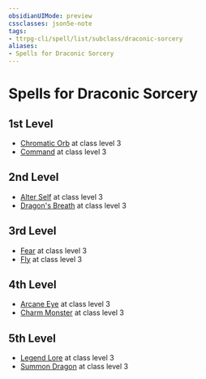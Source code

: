 ```yaml
---
obsidianUIMode: preview
cssclasses: json5e-note
tags:
- ttrpg-cli/spell/list/subclass/draconic-sorcery
aliases:
- Spells for Draconic Sorcery
---
```

# Spells for Draconic Sorcery

## 1st Level

- [Chromatic Orb](Інструменти%20ДМ/CLI/spells/chromatic-orb-xphb.md "XPHB") at class level 3
- [Command](Інструменти%20ДМ/CLI/spells/command-xphb.md "XPHB") at class level 3

## 2nd Level

- [Alter Self](Інструменти%20ДМ/CLI/spells/alter-self-xphb.md "XPHB") at class level 3
- [Dragon's Breath](Інструменти%20ДМ/CLI/spells/dragons-breath-xphb.md "XPHB") at class level 3

## 3rd Level

- [Fear](Інструменти%20ДМ/CLI/spells/fear-xphb.md "XPHB") at class level 3
- [Fly](Інструменти%20ДМ/CLI/spells/fly-xphb.md "XPHB") at class level 3

## 4th Level

- [Arcane Eye](Інструменти%20ДМ/CLI/spells/arcane-eye-xphb.md "XPHB") at class level 3
- [Charm Monster](Інструменти%20ДМ/CLI/spells/charm-monster-xphb.md "XPHB") at class level 3

## 5th Level

- [Legend Lore](Інструменти%20ДМ/CLI/spells/legend-lore-xphb.md "XPHB") at class level 3
- [Summon Dragon](Інструменти%20ДМ/CLI/spells/summon-dragon-xphb.md "XPHB") at class level 3